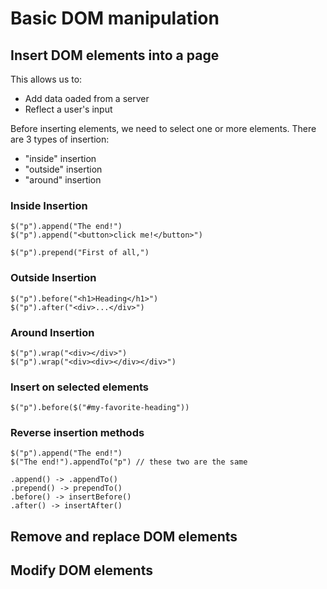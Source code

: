 # Basic DOM manipulation

## Insert DOM elements into a page

This allows us to:

- Add data oaded from a server
- Reflect a user's input

Before inserting elements, we need to select one or more elements. There are 3 types of insertion:

- "inside" insertion
- "outside" insertion
- "around" insertion

### Inside Insertion

```
$("p").append("The end!")
$("p").append("<button>click me!</button>")

$("p").prepend("First of all,")
```

### Outside Insertion

```
$("p").before("<h1>Heading</h1>")
$("p").after("<div>...</div>")
```

### Around Insertion

```
$("p").wrap("<div></div>")
$("p").wrap("<div><div></div></div>")
```

### Insert on selected elements

```
$("p").before($("#my-favorite-heading"))
```

### Reverse insertion methods

```
$("p").append("The end!")
$("The end!").appendTo("p") // these two are the same

.append() -> .appendTo()
.prepend() -> prependTo()
.before() -> insertBefore()
.after() -> insertAfter()
```

## Remove and replace DOM elements



## Modify DOM elements


